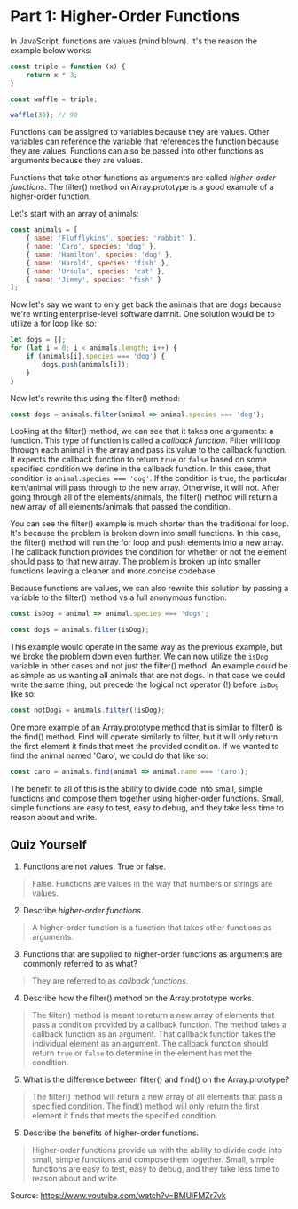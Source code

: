 # Part 1: Higher-Order Functions #

In JavaScript, functions are values (mind blown). It's the reason the example below works:

```javascript
const triple = function (x) {
	return x * 3;
}

const waffle = triple;

waffle(30); // 90
```

Functions can be assigned to variables because they are values. Other variables can reference the variable that references the function because they are values. Functions can also be passed into other functions as arguments because they are values.

Functions that take other functions as arguments are called *higher-order functions*. The filter() method on Array.prototype is a good example of a higher-order function.

Let's start with an array of animals:

```javascript
const animals = [
	{ name: 'Flufflykins', species: 'rabbit' },
	{ name: 'Caro', species: 'dog' },
	{ name: 'Hamilton', species: 'dog' },
	{ name: 'Harold', species: 'fish' },
	{ name: 'Ursula', species: 'cat' },
	{ name: 'Jimmy', species: 'fish' }
];
```

Now let's say we want to only get back the animals that are dogs because we're writing enterprise-level software damnit. One solution would be to utilize a for loop like so:

```javascript
let dogs = [];
for (let i = 0; i < animals.length; i++) {
	if (animals[i].species === 'dog') {
		dogs.push(animals[i]);
	}
}
```

Now let's rewrite this using the filter() method:

```javascript
const dogs = animals.filter(animal => animal.species === 'dog');
```

Looking at the filter() method, we can see that it takes one arguments: a function. This type of function is called a *callback function*. Filter will loop through each animal in the array and pass its value to the callback function. It expects the callback function to return ```true``` or ```false``` based on some specified condition we define in the callback function. In this case, that condition is ```animal.species === 'dog'```. If the condition is true, the particular item/animal will pass through to the new array. Otherwise, it will not. After going through all of the elements/animals, the filter() method will return a new array of all elements/animals that passed the condition.

You can see the filter() example is much shorter than the traditional for loop. It's because the problem is broken down into small functions. In this case, the filter() method will run the for loop and push elements into a new array. The callback function provides the condition for whether or not the element should pass to that new array. The problem is broken up into smaller functions leaving a cleaner and more concise codebase.

Because functions are values, we can also rewrite this solution by passing a variable to the filter() method vs a full anonymous function:

```javascript
const isDog = animal => animal.species === 'dogs';

const dogs = animals.filter(isDog);
```

This example would operate in the same way as the previous example, but we broke the problem down even further. We can now utilize the ```isDog``` variable in other cases and not just the filter() method. An example could be as simple as us wanting all animals that are not dogs. In that case we could write the same thing, but precede the logical not operator (!) before ```isDog``` like so:

```javascript
const notDogs = animals.filter(!isDog);
```

One more example of an Array.prototype method that is similar to filter() is the find() method. Find will operate similarly to filter, but it will only return the first element it finds that meet the provided condition. If we wanted to find the animal named 'Caro', we could do that like so:

```javascript
const caro = animals.find(animal => animal.name === 'Caro');
```

The benefit to all of this is the ability to divide code into small, simple functions and compose them together using higher-order functions. Small, simple functions are easy to test, easy to debug, and they take less time to reason about and write.

## Quiz Yourself ##

1. Functions are not values. True or false.
> False. Functions are values in the way that numbers or strings are values.

2. Describe *higher-order functions*.
> A higher-order function is a function that takes other functions as arguments.

3. Functions that are supplied to higher-order functions as arguments are commonly referred to as what?
> They are referred to as *callback functions*.

4. Describe how the filter() method on the Array.prototype works.
> The filter() method is meant to return a new array of elements that pass a condition provided by a callback function. The method takes a callback function as an argument. That callback function takes the individual element as an argument. The callback function should return ```true``` or ```false``` to determine in the element has met the condition.

5. What is the difference between filter() and find() on the Array.prototype?
> The filter() method will return a new array of all elements that pass a specified condition. The find() method will only return the first element it finds that meets the specified condition.

5. Describe the benefits of higher-order functions.
> Higher-order functions provide us with the ability to divide code into small, simple functions and compose them together. Small, simple functions are easy to test, easy to debug, and they take less time to reason about and write.

Source: https://www.youtube.com/watch?v=BMUiFMZr7vk
